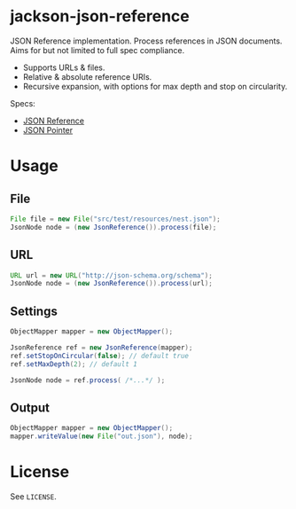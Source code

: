 jackson-json-reference
==============

JSON Reference implementation. Process references in JSON documents. Aims for but not limited to full spec compliance.

* Supports URLs & files.
* Relative & absolute reference URIs.
* Recursive expansion, with options for max depth and stop on circularity.

Specs:

* [JSON Reference](http://tools.ietf.org/html/draft-pbryan-zyp-json-ref-03)
* [JSON Pointer](http://tools.ietf.org/html/rfc6901)


# Usage

## File
```java
File file = new File("src/test/resources/nest.json");
JsonNode node = (new JsonReference()).process(file);
```

## URL
```java
URL url = new URL("http://json-schema.org/schema");
JsonNode node = (new JsonReference()).process(url);
```

## Settings
```java
ObjectMapper mapper = new ObjectMapper();

JsonReference ref = new JsonReference(mapper);
ref.setStopOnCircular(false); // default true
ref.setMaxDepth(2); // default 1

JsonNode node = ref.process( /*...*/ );
```

## Output
```java
ObjectMapper mapper = new ObjectMapper();
mapper.writeValue(new File("out.json"), node);
```

# License

See `LICENSE`.
